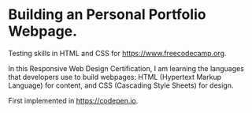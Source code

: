 # Building an Personal Portfolio Webpage.

Testing skills in HTML and CSS for https://www.freecodecamp.org.

In this Responsive Web Design Certification, I am learning the languages that developers use to build webpages: HTML (Hypertext Markup Language) for content, and CSS (Cascading Style Sheets) for design.

First implemented in https://codepen.io.